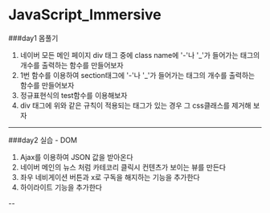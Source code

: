 # JavaScript_Immersive

###day1
몸풀기
1) 네이버 모든 메인 페이지 div 태그 중에 class name에 '-'나 '_'가 들어가는 태그의 개수를 출력하는 함수를 만들어보자 
2) 1번 함수를 이용하여 section태그에 '-'나 '_'가 들어가는 태그의 개수를 출력하는 함수를 만들어보자 
3) 정규표현식의 test함수를 이용해보자
4) div 태그에 위와 같은 규칙이 적용되는 태그가 있는 경우 그 css클래스를 제거해 보자

---

###day2
실습 - DOM 
1) Ajax를 이용하여 JSON 값을 받아온다 
2) 네이버 메인의 뉴스 처럼 카테코리 클릭시 컨텐츠가 보이는 뷰를 만든다 
3) 좌우 네비게이션 버튼과 x로 구독을 해지하는 기능을 추가한다
4) 하이라이트 기능을 추가한다 

--
